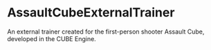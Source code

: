 # AssaultCubeExternalTrainer
An external trainer created for the first-person shooter Assault Cube, developed in the CUBE Engine.
